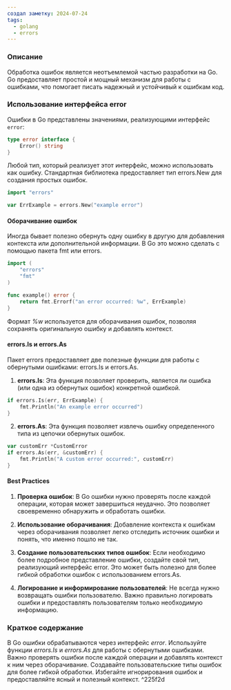 ```yaml
---
создал заметку: 2024-07-24
tags:
  - golang
  - errors
---
```

### Описание
Обработка ошибок является неотъемлемой частью разработки на Go. Go предоставляет простой и мощный механизм для работы с ошибками, что помогает писать надежный и устойчивый к ошибкам код.

### Использование интерфейса error

Ошибки в Go представлены значениями, реализующими интерфейс `error`:
```go
type error interface {
    Error() string
}
```
Любой тип, который реализует этот интерфейс, можно использовать как ошибку. Стандартная библиотека предоставляет тип errors.New для создания простых ошибок.
```go
import "errors"

var ErrExample = errors.New("example error")
```
#### Оборачивание ошибок

Иногда бывает полезно обернуть одну ошибку в другую для добавления контекста или дополнительной информации. В Go это можно сделать с помощью пакета fmt или errors.
```go
import (
    "errors"
    "fmt"
)

func example() error {
    return fmt.Errorf("an error occurred: %w", ErrExample)
}
```
Формат *%w* используется для оборачивания ошибок, позволяя сохранять оригинальную ошибку и добавлять контекст.

#### errors.Is и errors.As

Пакет errors предоставляет две полезные функции для работы с обернутыми ошибками: errors.Is и errors.As.
1. **errors.Is**:
	Эта функция позволяет проверить, является ли ошибка (или одна из обернутых ошибок) конкретной ошибкой.
```go
if errors.Is(err, ErrExample) {
    fmt.Println("An example error occurred")
}	
```
2. **errors.As**:
	Эта функция позволяет извлечь ошибку определенного типа из цепочки обернутых ошибок.
```go
var customErr *CustomError
if errors.As(err, &customErr) {
    fmt.Println("A custom error occurred:", customErr)
}	
```

#### Best Practices

1. **Проверка ошибок**:
	В Go ошибки нужно проверять после каждой операции, которая может завершиться неудачно. Это позволяет своевременно обнаружить и обработать ошибки.

2. **Использование оборачивания**:
	Добавление контекста к ошибкам через оборачивания позволяет легко отследить источник ошибки и понять, что именно пошло не так.

3. **Создание пользовательских типов ошибок**:
	Если необходимо более подробное представление ошибки, создайте свой тип, реализующий интерфейс error. Это может быть полезно для более гибкой обработки ошибок с использованием errors.As.

4. **Логирование и информирование пользователей**:
	Не всегда нужно возвращать ошибки пользователю. Важно правильно логировать ошибки и предоставлять пользователям только необходимую информацию.
### Краткое содержание

В Go ошибки обрабатываются через интерфейс *error*. Используйте функции *errors.Is* и *errors.As* для работы с обернутыми ошибками. Важно проверять ошибки после каждой операции и добавлять контекст к ним через оборачивание. Создавайте пользовательские типы ошибок для более гибкой обработки. Избегайте игнорирования ошибок и предоставляйте ясный и полезный контекст. ^225f2d

